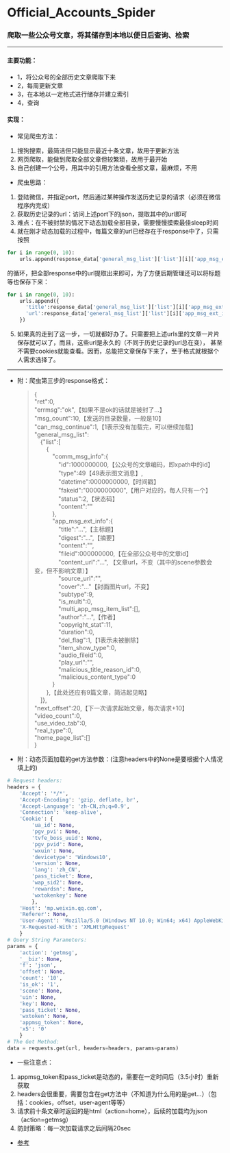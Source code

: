 # Official_Accounts_Spider
### 爬取一些公众号文章，将其储存到本地以便日后查询、检索

---

#### 主要功能：
* 1，将公众号的全部历史文章爬取下来
* 2，每周更新文章
* 3，在本地以一定格式进行储存并建立索引
* 4，查询

#### 实现：
* 常见爬虫方法：
1. 搜狗搜索，最简洁但只能显示最近十条文章，故用于更新方法
2. 网页爬取，能做到爬取全部文章但较繁琐，故用于最开始
3. 自己创建一个公号，用其中的引用方法查看全部文章，最麻烦，不用

* 爬虫思路：

1. 登陆微信，并指定port，然后通过某种操作发送历史记录的请求（必须在微信程序内完成）
2. 获取历史记录的url：访问上述port下的json，提取其中的url即可
3. 难点：在不被封禁的情况下动态加载全部目录，需要慢慢摸索最佳sleep时间
4. 就在刚才动态加载的过程中，每篇文章的url已经存在于response中了，只需按照
```Python
for i in range(0, 10):
    urls.append(response_data['general_msg_list']['list'][i]['app_msg_ext_info']['content_url'])
```
的循环，把全部response中的url提取出来即可，为了方便后期管理还可以将标题等也保存下来：
```Python
for i in range(0, 10):
    urls.append({
      'title':response_data['general_msg_list']['list'][i]['app_msg_ext_info']['title'],
      'url':response_data['general_msg_list']['list'][i]['app_msg_ext_info']['content_url']
    })
```
5. 如果真的走到了这一步，一切就都好办了。只需要把上述urls里的文章一片片保存就可以了，而且，这些url是永久的（不同于历史记录的url总在变），
甚至不需要cookies就能查看。因而，总能把文章保存下来了，至于格式就根据个人需求选择了。

---

* 附：爬虫第三步的response格式：
	> {  
	"ret":0,  
	"errmsg":"ok",【如果不是ok的话就是被封了...】  
	"msg_count":10,【发送的目录数量，一般是10】  
	"can_msg_continue":1,【1表示没有加载完，可以继续加载】  
	"general_msg_list":  
	&emsp;{"list":[  
	&emsp;&emsp;{  
	&emsp;&emsp;&emsp;"comm_msg_info":{  
	&emsp;&emsp;&emsp;&emsp;"id":1000000000,【公众号的文章编码，即xpath中的id】  
	&emsp;&emsp;&emsp;&emsp;"type":49【49表示图文消息】,  
	&emsp;&emsp;&emsp;&emsp;"datetime":0000000000,【时间戳】  
	&emsp;&emsp;&emsp;&emsp;"fakeid":"0000000000",【用户对应的，每人只有一个】  
	&emsp;&emsp;&emsp;&emsp;"status":2,【状态码】  
	&emsp;&emsp;&emsp;&emsp;"content":""  
	&emsp;&emsp;&emsp;},  
	&emsp;&emsp;&emsp;"app_msg_ext_info":{  
	&emsp;&emsp;&emsp;&emsp;"title":"...",【主标题】  
	&emsp;&emsp;&emsp;&emsp;"digest":"...",【摘要】  
	&emsp;&emsp;&emsp;&emsp;"content":"",  
	&emsp;&emsp;&emsp;&emsp;"fileid":000000000,【在全部公众号中的文章id】  
	&emsp;&emsp;&emsp;&emsp;"content_url":"...",  【文章url，不变（其中的scene参数会变，但不影响文章）】  
	&emsp;&emsp;&emsp;&emsp;"source_url":"",  
	&emsp;&emsp;&emsp;&emsp;"cover":"..."【封面图片url，不变】  
	&emsp;&emsp;&emsp;&emsp;"subtype":9,  
	&emsp;&emsp;&emsp;&emsp;"is_multi":0,  
	&emsp;&emsp;&emsp;&emsp;"multi_app_msg_item_list":[],  
	&emsp;&emsp;&emsp;&emsp;"author":"...",【作者】  
	&emsp;&emsp;&emsp;&emsp;"copyright_stat":11,  
	&emsp;&emsp;&emsp;&emsp;"duration":0,  
	&emsp;&emsp;&emsp;&emsp;"del_flag":1,【1表示未被删除】  
	&emsp;&emsp;&emsp;&emsp;"item_show_type":0,  
	&emsp;&emsp;&emsp;&emsp;"audio_fileid":0,  
	&emsp;&emsp;&emsp;&emsp;"play_url":"",  
	&emsp;&emsp;&emsp;&emsp;"malicious_title_reason_id":0,  
	&emsp;&emsp;&emsp;&emsp;"malicious_content_type":0  
	&emsp;&emsp;&emsp;}  
	&emsp;&emsp;},【此处还应有9篇文章，简洁起见略】  
	&emsp;]},  
	"next_offset":20,【下一次请求起始文章，每次请求+10】  
	"video_count":0,  
	"use_video_tab":0,  
	"real_type":0,  
	"home_page_list":[]  
	}  

* 附：动态页面加载的get方法参数：(注意headers中的None是要根据个人情况填上的)  
```Python
# Request headers:
headers = {
	'Accept': '*/*', 
	'Accept-Encoding': 'gzip, deflate, br', 
	'Accept-Language': 'zh-CN,zh;q=0.9', 
	'Connection': 'keep-alive', 
	'Cookie': {
		'ua_id': None, 
		'pgv_pvi': None, 
		'tvfe_boss_uuid': None, 
		'pgv_pvid': None, 
		'wxuin': None, 
		'devicetype': 'Windows10', 
		'version': None, 
		'lang': 'zh_CN', 
		'pass_ticket': None, 
		'wap_sid2': None, 
		'rewardsn': None, 
		'wxtokenkey': None
		}, 
	'Host': 'mp.weixin.qq.com', 
	'Referer': None, 
	'User-Agent': 'Mozilla/5.0 (Windows NT 10.0; Win64; x64) AppleWebKit/537.36 (KHTML, like Gecko) Chrome/72.0.3626.109 Safari/537.36', 
	'X-Requested-With': 'XMLHttpRequest'
	}
# Query String Parameters:
params = {
	'action': 'getmsg', 
	'__biz': None, 
	'f': 'json', 
	'offset': None, 
	'count': '10', 
	'is_ok': '1', 
	'scene': None, 
	'uin': None, 
	'key': None, 
	'pass_ticket': None, 
	'wxtoken': None, 
	'appmsg_token': None, 
	'x5': '0'
	}
# The Get Method: 
data = requests.get(url, headers=headers, params=params)
```
* 一些注意点：
1. appmsg_token和pass_ticket是动态的，需要在一定时间后（3.5小时）重新获取
2. headers会很重要，需要包含在get方法中（不知道为什么用的是get...）（包括：cookies，offset，user-agent等等）
3. 请求前十条文章时返回的是html（action=home），后续的加载均为json（action=getmsg）
4. 防封策略：每一次加载请求之后间隔20sec

* [参考](https://zhuanlan.zhihu.com/p/24350954)
